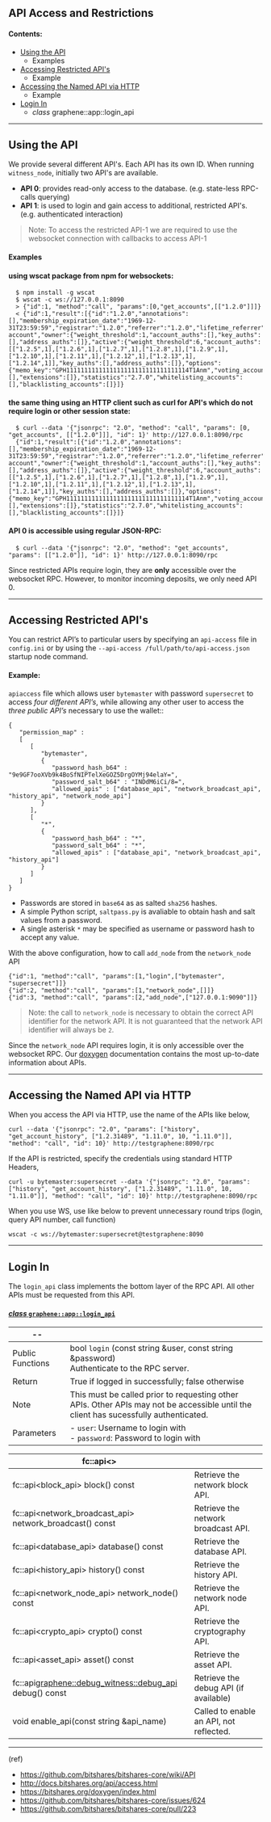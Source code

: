 ## API Access and Restrictions

#### Contents:

- [Using the API](/source/apis/api_restrictions.md#using-the-api)
  - Examples
- [Accessing Restricted API's ](/source/apis/api_restrictions.md#accessing-restricted-apis)
   - Example 
- [Accessing the Named API via HTTP](/source/apis/api_restrictions.md#accessing-the-named-api-via-http)
   - Example    
- [Login In](/source/apis/api_restrictions.md#login-in)
   - *class* graphene::app::login_api
   
***

## Using the API

We provide several different API's. Each API has its own ID. When running `witness_node`, initially two API's are available.

- **API 0**: provides read-only access to the database. (e.g. state-less RPC-calls querying)
- **API 1**: is used to login and gain access to additional, restricted API's. (e.g. authenticated interaction)

> Note: To access the restricted API-1 we are required to use the websocket connection with callbacks to access API-1


#### Examples

#### using wscat package from npm for websockets:

      $ npm install -g wscat
      $ wscat -c ws://127.0.0.1:8090
      > {"id":1, "method":"call", "params":[0,"get_accounts",[["1.2.0"]]]}
      < {"id":1,"result":[{"id":"1.2.0","annotations":[],"membership_expiration_date":"1969-12-31T23:59:59","registrar":"1.2.0","referrer":"1.2.0","lifetime_referrer":"1.2.0","network_fee_percentage":2000,"lifetime_referrer_fee_percentage":8000,"referrer_rewards_percentage":0,"name":"committee-account","owner":{"weight_threshold":1,"account_auths":[],"key_auths":[],"address_auths":[]},"active":{"weight_threshold":6,"account_auths":[["1.2.5",1],["1.2.6",1],["1.2.7",1],["1.2.8",1],["1.2.9",1],["1.2.10",1],["1.2.11",1],["1.2.12",1],["1.2.13",1],["1.2.14",1]],"key_auths":[],"address_auths":[]},"options":{"memo_key":"GPH1111111111111111111111111111111114T1Anm","voting_account":"1.2.0","num_witness":0,"num_committee":0,"votes":[],"extensions":[]},"statistics":"2.7.0","whitelisting_accounts":[],"blacklisting_accounts":[]}]}

#### the same thing using an HTTP client such as curl for API's which do not require login or other session state:

      $ curl --data '{"jsonrpc": "2.0", "method": "call", "params": [0, "get_accounts", [["1.2.0"]]], "id": 1}' http://127.0.0.1:8090/rpc
      {"id":1,"result":[{"id":"1.2.0","annotations":[],"membership_expiration_date":"1969-12-31T23:59:59","registrar":"1.2.0","referrer":"1.2.0","lifetime_referrer":"1.2.0","network_fee_percentage":2000,"lifetime_referrer_fee_percentage":8000,"referrer_rewards_percentage":0,"name":"committee-account","owner":{"weight_threshold":1,"account_auths":[],"key_auths":[],"address_auths":[]},"active":{"weight_threshold":6,"account_auths":[["1.2.5",1],["1.2.6",1],["1.2.7",1],["1.2.8",1],["1.2.9",1],["1.2.10",1],["1.2.11",1],["1.2.12",1],["1.2.13",1],["1.2.14",1]],"key_auths":[],"address_auths":[]},"options":{"memo_key":"GPH1111111111111111111111111111111114T1Anm","voting_account":"1.2.0","num_witness":0,"num_committee":0,"votes":[],"extensions":[]},"statistics":"2.7.0","whitelisting_accounts":[],"blacklisting_accounts":[]}]}

#### API 0 is accessible using regular JSON-RPC:

      $ curl --data '{"jsonrpc": "2.0", "method": "get_accounts", "params": [["1.2.0"]], "id": 1}' http://127.0.0.1:8090/rpc

Since restricted APIs require login, they are **only** accessible over the websocket RPC. However, to monitor incoming deposits, we only need API 0.


***

## Accessing Restricted API's 

You can restrict API’s to particular users by specifying an `api-access` file in `config.ini` or by using the `--api-access /full/path/to/api-access.json` startup node command. 

#### Example: 
`apiaccess` file which allows user `bytemaster` with password `supersecret` to access *four different API’s*, while allowing any other user to access the *three public API’s* necessary to use the wallet::

    {
       "permission_map" :
       [
          [
             "bytemaster",
             {
                "password_hash_b64" : "9e9GF7ooXVb9k4BoSfNIPTelXeGOZ5DrgOYMj94elaY=",
                "password_salt_b64" : "INDdM6iCi/8=",
                "allowed_apis" : ["database_api", "network_broadcast_api", "history_api", "network_node_api"]
             }
          ],
          [
             "*",
             {
                "password_hash_b64" : "*",
                "password_salt_b64" : "*",
                "allowed_apis" : ["database_api", "network_broadcast_api", "history_api"]
             }
          ]
       ]
    }

- Passwords are stored in `base64` as as salted `sha256` hashes. 
- A simple Python script, `saltpass.py` is avaliable to obtain hash and salt values from a password. 
- A single asterisk `*` may be specified as username or password hash to accept any value.

With the above configuration, how to call `add_node` from the `network_node` API

    {"id":1, "method":"call", "params":[1,"login",["bytemaster", "supersecret"]]}
    {"id":2, "method":"call", "params":[1,"network_node",[]]}
    {"id":3, "method":"call", "params":[2,"add_node",["127.0.0.1:9090"]]}

> Note: the call to `network_node` is necessary to obtain the correct API identifier for the network API. It is not guaranteed that the network API identifier will always be `2`.

Since the `network_node` API requires login, it is only accessible over the websocket RPC. Our [doxygen](https://bitshares.org/doxygen/) documentation contains the most up-to-date information about APIs.

***

## Accessing the Named API via HTTP

When you access the API via HTTP, use the name of the APIs like below,

    curl --data '{"jsonrpc": "2.0", "params": ["history", "get_account_history", ["1.2.31489", "1.11.0", 10, "1.11.0"]], "method": "call", "id": 10}' http://testgraphene:8090/rpc

If the API is restricted, specify the credentials using standard HTTP Headers,

    curl -u bytemaster:supersecret --data '{"jsonrpc": "2.0", "params": ["history", "get_account_history", ["1.2.31489", "1.11.0", 10, "1.11.0"]], "method": "call", "id": 10}' http://testgraphene:8090/rpc

When you use WS, use like below to prevent unnecessary round trips (login, query API number, call function)

    wscat -c ws://bytemaster:supersecret@testgraphene:8090

***

## Login In

The `login_api` class implements the bottom layer of the RPC API. All other APIs must be requested from this API. 

#### [*class* `graphene::app::login_api`](https://bitshares.org/doxygen/classgraphene_1_1app_1_1login__api.html)

| -- | |
|------------------------|-----------------------------------------------------------------|
| Public Functions |  bool `login` (const string &user, const string &password) <br/>  Authenticate to the RPC server.  |
| Return |  True if logged in successfully; false otherwise |
| Note | This must be called prior to requesting other APIs. Other APIs may not be accessible until the client has sucessfully authenticated.  |
| Parameters | - `user`: Username to login with <br/> - `password`: Password to login with | 



| fc::api\<\>  | |
|------------------------|-----------------------------------------------------------------|
| fc::api<block_api> block() const | Retrieve the network block API.  |
| fc::api<network_broadcast_api> network_broadcast() const | Retrieve the network broadcast API.  |
| fc::api<database_api> database() const | Retrieve the database API. |
| fc::api<history_api> history() const | Retrieve the history API. |
| fc::api<network_node_api> network_node() const | Retrieve the network node API. |
| fc::api<crypto_api> crypto() const | Retrieve the cryptography API.  |
| fc::api<asset_api> asset() const | Retrieve the asset API. |
| fc::api<graphene::debug_witness::debug_api> debug() const | Retrieve the debug API (if available)  |
| void enable_api(const string &api_name) | Called to enable an API, not reflected. |


***

(ref)

- https://github.com/bitshares/bitshares-core/wiki/API
- http://docs.bitshares.org/api/access.html
- https://bitshares.org/doxygen/index.html
- https://github.com/bitshares/bitshares-core/issues/624
- https://github.com/bitshares/bitshares-core/pull/223


